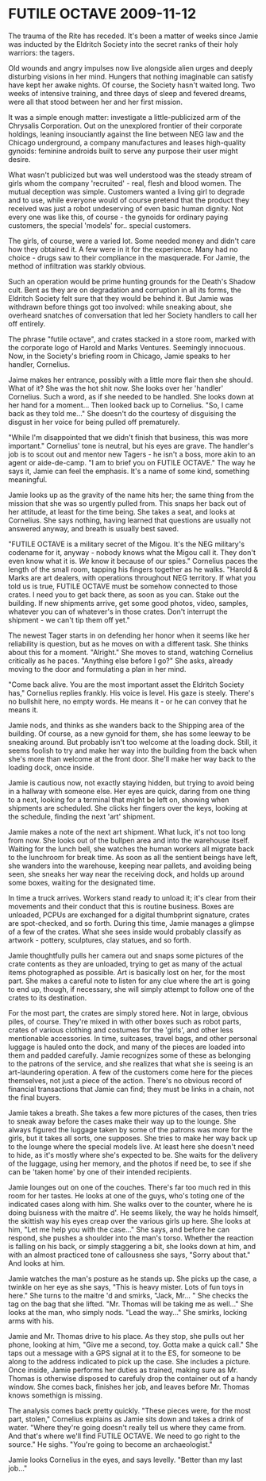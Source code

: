 <!-- TITLE: FUTILE OCTAVE 2009-11-12 -->
<!-- SUBTITLE: A game log for FUTILE OCTAVE -->

# FUTILE OCTAVE 2009-11-12

The trauma of the Rite has receded. It's been a matter of weeks since Jamie was inducted by the Eldritch Society into the secret ranks of their holy warriors: the tagers.

Old wounds and angry impulses now live alongside alien urges and deeply disturbing visions in her mind. Hungers that nothing imaginable can satisfy have kept her awake nights. Of course, the Society hasn't waited long. Two weeks of intensive training, and three days of sleep and fevered dreams, were all that stood between her and her first mission.

It was a simple enough matter: investigate a little-publicized arm of the Chrysalis Corporation. Out on the unexplored frontier of their corporate holdings, leaning insouciantly against the line between NEG law and the Chicago underground, a company manufactures and leases high-quality gynoids: feminine androids built to serve any purpose their user might desire.

What wasn't publicized but was well understood was the steady stream of girls whom the company 'recruited' - real, flesh and blood women. The mutual deception was simple. Customers wanted a living girl to degrade and to use, while everyone would of course pretend that the product they received was just a robot undeserving of even basic human dignity. Not every one was like this, of course - the gynoids for ordinary paying customers, the special 'models' for.. special customers.

The girls, of course, were a varied lot. Some needed money and didn't care how they obtained it. A few were in it for the experience. Many had no choice - drugs saw to their compliance in the masquerade. For Jamie, the method of infiltration was starkly obvious.

Such an operation would be prime hunting grounds for the Death's Shadow cult. Bent as they are on degradation and corruption in all its forms, the Eldritch Society felt sure that they would be behind it. But Jamie was withdrawn before things got too involved: while sneaking about, she overheard snatches of conversation that led her Society handlers to call her off entirely.

The phrase "futile octave", and crates stacked in a store room, marked with the corporate logo of Harold and Marks Ventures. Seemingly innocuous. Now, in the Society's briefing room in Chicago, Jamie speaks to her handler, Cornelius.

Jaime makes her entrance, possibly with a little more flair then she should. What of it? She was the hot shit now. She looks over her 'handler' Cornelius. Such a word, as if she needed to be handled. She looks down at her hand for a moment... Then looked back up to Cornelius. "So, I came back as they told me..." She doesn't do the courtesy of disguising the disgust in her voice for being pulled off prematurely.

"While I'm disappointed that we didn't finish that business, this was more important." Cornelius' tone is neutral, but his eyes are grave. The handler's job is to scout out and mentor new Tagers - he isn't a boss, more akin to an agent or aide-de-camp. "I am to brief you on FUTILE OCTAVE." The way he says it, Jamie can feel the emphasis. It's a name of some kind, something meaningful.

Jamie looks up as the gravity of the name hits her; the same thing from the mission that she was so urgently pulled from. This snaps her back out of her attitude, at least for the time being. She takes a seat, and looks at Cornelius. She says nothing, having learned that questions are usually not answered anyway, and breath is usually best saved.

"FUTILE OCTAVE is a military secret of the Migou. It's the NEG military's codename for it, anyway - nobody knows what the Migou call it. They don't even know what it is. _We_ know it because of our spies." Cornelius paces the length of the small room, tapping his fingers together as he walks. "Harold & Marks are art dealers, with operations throughout NEG territory. If what you told us is true, FUTILE OCTAVE must be somehow connected to those crates. I need you to get back there, as soon as you can. Stake out the building. If new shipments arrive, get some good photos, video, samples, whatever you can of whatever's in those crates. Don't interrupt the shipment - we can't tip them off yet."

The newest Tager starts in on defending her honor when it seems like her reliability is question, but as he moves on with a different task. She thinks about this for a moment. "Alright." She moves to stand, watching Cornelius critically as he paces. "Anything else before I go?" She asks, already moving to the door and formulating a plan in her mind.

"Come back alive. You are the most important asset the Eldritch Society has," Cornelius replies frankly. His voice is level. His gaze is steely. There's no bullshit here, no empty words. He means it - or he can convey that he means it.

Jamie nods, and thinks as she wanders back to the Shipping area of the building. Of course, as a new gynoid for them, she has some leeway to be sneaking around. But probably isn't too welcome at the loading dock. Still, it seems foolish to try and make her way into the building from the back when she's more than welcome at the front door. She'll make her way back to the loading dock, once inside.

Jamie is cautious now, not exactly staying hidden, but trying to avoid being in a hallway with someone else. Her eyes are quick, daring from one thing to a next, looking for a terminal that might be left on, showing when shipments are scheduled. She clicks her fingers over the keys, looking at the schedule, finding the next 'art' shipment.

Jamie makes a note of the next art shipment. What luck, it's not too long from now. She looks out of the bullpen area and into the warehouse itself. Waiting for the lunch bell, she watches the human workers all migrate back to the lunchroom for break time. As soon as all the sentient beings have left, she wanders into the warehouse, keeping near pallets, and avoiding being seen, she sneaks her way near the receiving dock, and holds up around some boxes, waiting for the designated time.

In time a truck arrives. Workers stand ready to unload it; it's clear from their movements and their conduct that this is routine business. Boxes are unloaded, PCPUs are exchanged for a digital thumbprint signature, crates are spot-checked, and so forth. During this time, Jamie manages a glimpse of a few of the crates. What she sees inside would probably classify as artwork - pottery, sculptures, clay statues, and so forth.

Jamie thoughtfully pulls her camera out and snaps some pictures of the crate contents as they are unloaded, trying to get as many of the actual items photographed as possible. Art is basically lost on her, for the most part. She makes a careful note to listen for any clue where the art is going to end up, though, if necessary, she will simply attempt to follow one of the crates to its destination.

For the most part, the crates are simply stored here. Not in large, obvious piles, of course. They're mixed in with other boxes such as robot parts, crates of various clothing and costumes for the 'girls', and other less mentionable accessories. In time, suitcases, travel bags, and other personal luggage is hauled onto the dock, and many of the pieces are loaded into them and padded carefully. Jamie recognizes some of these as belonging to the patrons of the service, and she realizes that what she is seeing is an art-laundering operation. A few of the customers come here for the pieces themselves, not just a piece of the action. There's no obvious record of financial transactions that Jamie can find; they must be links in a chain, not the final buyers.

Jamie takes a breath. She takes a few more pictures of the cases, then tries to sneak away before the cases make their way up to the lounge. She always figured the luggage taken by some of the patrons was more for the girls, but it takes all sorts, one supposes. She tries to make her way back up to the lounge where the special models live. At least here she doesn't need to hide, as it's mostly where she's expected to be. She waits for the delivery of the luggage, using her memory, and the photos if need be, to see if she can be 'taken home' by one of their intended recipients.

Jamie lounges out on one of the couches. There's far too much red in this room for her tastes. He looks at one of the guys, who's toting one of the indicated cases along with him. She walks over to the counter, where he is doing buisness with the maitre d'. He seems likely, the way he holds himself, the skittish way his eyes creap over the various girls up here. She looks at him, "Let me help you with the case..." She says, and before he can respond, she pushes a shoulder into the man's torso. Whether the reaction is falling on his back, or simply staggering a bit, she looks down at him, and with an almost practiced tone of callousness she says, "Sorry about that." And looks at him.

Jamie watches the man's posture as he stands up. She picks up the case, a twinkle on her eye as she says, "This is heavy mister. Lots of fun toys in here." She turns to the maitre 'd and smirks, "Jack, Mr... " She checks the tag on the bag that she lifted. "Mr. Thomas will be taking me as well..." She looks at the man, who simply nods. "Lead the way..." She smirks, locking arms with his.

Jamie and Mr. Thomas drive to his place. As they stop, she pulls out her phone, looking at him, "Give me a second, toy. Gotta make a quick call." She taps out a message with a GPS signal at it to the ES, for someone to be along to the address indicated to pick up the case. She includes a picture. Once inside, Jamie performs her duties as trained, making sure as Mr. Thomas is otherwise disposed to carefuly drop the container out of a handy window. She comes back, finishes her job, and leaves before Mr. Thomas knows somethign is missing.

The analysis comes back pretty quickly. "These pieces were, for the most part, stolen," Cornelius explains as Jamie sits down and takes a drink of water. "Where they're going doesn't really tell us where they came from. And that's where we'll find FUTILE OCTAVE. We need to go right to the source." He sighs. "You're going to become an archaeologist."

Jamie looks Cornelius in the eyes, and says levelly. "Better than my last job..."